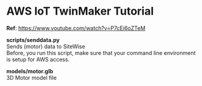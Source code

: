 # AWS IoT TwinMaker Tutorial

**Ref**: https://www.youtube.com/watch?v=P7cEi6oZTeM 

**scripts/senddata.py** <br>
Sends (motor) data to SiteWise <br>
Before, you run this script, make sure that your command line environment is setup for AWS access. <br>

**models/motor.glb** <br>
3D Motor model file
